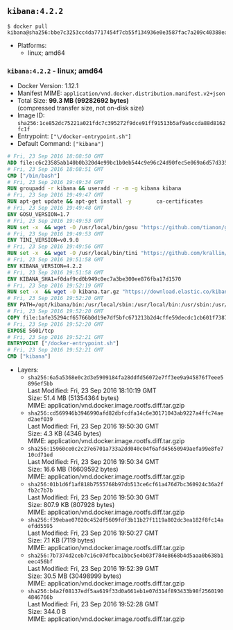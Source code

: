 ## `kibana:4.2.2`

```console
$ docker pull kibana@sha256:bbe7c3253cc4da7717454f7cb55f134936e0e3587fac7a209c40388ea64f00d2
```

-	Platforms:
	-	linux; amd64

### `kibana:4.2.2` - linux; amd64

-	Docker Version: 1.12.1
-	Manifest MIME: `application/vnd.docker.distribution.manifest.v2+json`
-	Total Size: **99.3 MB (99282692 bytes)**  
	(compressed transfer size, not on-disk size)
-	Image ID: `sha256:1ce852dc75221a021fdc7c395272f9dce91ff91513b5af9a6ccda88d8162fc1f`
-	Entrypoint: `["\/docker-entrypoint.sh"]`
-	Default Command: `["kibana"]`

```dockerfile
# Fri, 23 Sep 2016 18:08:50 GMT
ADD file:c6c23585ab140b0b320d4e99bc1b0eb544c9e96c24d90fec5e069a6d57d335ca in / 
# Fri, 23 Sep 2016 18:08:51 GMT
CMD ["/bin/bash"]
# Fri, 23 Sep 2016 19:49:34 GMT
RUN groupadd -r kibana && useradd -r -m -g kibana kibana
# Fri, 23 Sep 2016 19:49:47 GMT
RUN apt-get update && apt-get install -y 		ca-certificates 		wget 	--no-install-recommends && rm -rf /var/lib/apt/lists/*
# Fri, 23 Sep 2016 19:49:48 GMT
ENV GOSU_VERSION=1.7
# Fri, 23 Sep 2016 19:49:53 GMT
RUN set -x 	&& wget -O /usr/local/bin/gosu "https://github.com/tianon/gosu/releases/download/$GOSU_VERSION/gosu-$(dpkg --print-architecture)" 	&& wget -O /usr/local/bin/gosu.asc "https://github.com/tianon/gosu/releases/download/$GOSU_VERSION/gosu-$(dpkg --print-architecture).asc" 	&& export GNUPGHOME="$(mktemp -d)" 	&& gpg --keyserver ha.pool.sks-keyservers.net --recv-keys B42F6819007F00F88E364FD4036A9C25BF357DD4 	&& gpg --batch --verify /usr/local/bin/gosu.asc /usr/local/bin/gosu 	&& rm -r "$GNUPGHOME" /usr/local/bin/gosu.asc 	&& chmod +x /usr/local/bin/gosu 	&& gosu nobody true
# Fri, 23 Sep 2016 19:49:53 GMT
ENV TINI_VERSION=v0.9.0
# Fri, 23 Sep 2016 19:49:56 GMT
RUN set -x 	&& wget -O /usr/local/bin/tini "https://github.com/krallin/tini/releases/download/$TINI_VERSION/tini" 	&& wget -O /usr/local/bin/tini.asc "https://github.com/krallin/tini/releases/download/$TINI_VERSION/tini.asc" 	&& export GNUPGHOME="$(mktemp -d)" 	&& gpg --keyserver ha.pool.sks-keyservers.net --recv-keys 6380DC428747F6C393FEACA59A84159D7001A4E5 	&& gpg --batch --verify /usr/local/bin/tini.asc /usr/local/bin/tini 	&& rm -r "$GNUPGHOME" /usr/local/bin/tini.asc 	&& chmod +x /usr/local/bin/tini 	&& tini -h
# Fri, 23 Sep 2016 19:51:58 GMT
ENV KIBANA_VERSION=4.2.2
# Fri, 23 Sep 2016 19:51:58 GMT
ENV KIBANA_SHA1=f0daf9cd0b949c0ec7a3be300ee876fba17d1570
# Fri, 23 Sep 2016 19:52:19 GMT
RUN set -x 	&& wget -O kibana.tar.gz "https://download.elastic.co/kibana/kibana/kibana-${KIBANA_VERSION}-linux-x64.tar.gz" 	&& echo "${KIBANA_SHA1} *kibana.tar.gz" | sha1sum -c - 	&& mkdir -p /opt/kibana 	&& tar -xz --strip-components=1 -C /opt/kibana -f kibana.tar.gz 	&& chown -R kibana:kibana /opt/kibana 	&& rm kibana.tar.gz 		&& sed -ri "s!^(\#\s*)?(elasticsearch\.url:).*!\2 'http://elasticsearch:9200'!" /opt/kibana/config/kibana.yml 	&& grep -q 'elasticsearch:9200' /opt/kibana/config/kibana.yml
# Fri, 23 Sep 2016 19:52:20 GMT
ENV PATH=/opt/kibana/bin:/usr/local/sbin:/usr/local/bin:/usr/sbin:/usr/bin:/sbin:/bin
# Fri, 23 Sep 2016 19:52:20 GMT
COPY file:1afe35294cf65766b0d19e7df5bfc671213b2d4cffe59decdc1cb601f7387d43 in / 
# Fri, 23 Sep 2016 19:52:20 GMT
EXPOSE 5601/tcp
# Fri, 23 Sep 2016 19:52:21 GMT
ENTRYPOINT ["/docker-entrypoint.sh"]
# Fri, 23 Sep 2016 19:52:21 GMT
CMD ["kibana"]
```

-	Layers:
	-	`sha256:6a5a5368e0c2d3e5909184fa28ddfd56072e7ff3ee9a945876f7eee5896ef5bb`  
		Last Modified: Fri, 23 Sep 2016 18:10:19 GMT  
		Size: 51.4 MB (51354364 bytes)  
		MIME: application/vnd.docker.image.rootfs.diff.tar.gzip
	-	`sha256:cd569946b3946990afd82dbfcdfa14c6e30171043ab9227a4ffc74aed2aef039`  
		Last Modified: Fri, 23 Sep 2016 19:50:30 GMT  
		Size: 4.3 KB (4346 bytes)  
		MIME: application/vnd.docker.image.rootfs.diff.tar.gzip
	-	`sha256:15960ce0c2c27e6701a733a2dd040c04f6afd45650949aefa99e8fe710cd71ed`  
		Last Modified: Fri, 23 Sep 2016 19:50:34 GMT  
		Size: 16.6 MB (16609592 bytes)  
		MIME: application/vnd.docker.image.rootfs.diff.tar.gzip
	-	`sha256:01b1d6f1af818b7555768b97db513ce6cf61a476d7bc360924c36a2ffb2c7b7b`  
		Last Modified: Fri, 23 Sep 2016 19:50:30 GMT  
		Size: 807.9 KB (807928 bytes)  
		MIME: application/vnd.docker.image.rootfs.diff.tar.gzip
	-	`sha256:f39ebae07020c452df5609fdf3b11b27f1119a802dc3ea182f8fc14aefdd5595`  
		Last Modified: Fri, 23 Sep 2016 19:50:27 GMT  
		Size: 7.1 KB (7119 bytes)  
		MIME: application/vnd.docker.image.rootfs.diff.tar.gzip
	-	`sha256:7b7374d2ceb7c16c07dfbca1bbc5e4b03f784e8668b4d5aaa0b638b1eec456bf`  
		Last Modified: Fri, 23 Sep 2016 19:52:39 GMT  
		Size: 30.5 MB (30498999 bytes)  
		MIME: application/vnd.docker.image.rootfs.diff.tar.gzip
	-	`sha256:b4a2f08137edf5aa619f33d0a661eb1e07d314f893433b98f25601904846766b`  
		Last Modified: Fri, 23 Sep 2016 19:52:28 GMT  
		Size: 344.0 B  
		MIME: application/vnd.docker.image.rootfs.diff.tar.gzip
